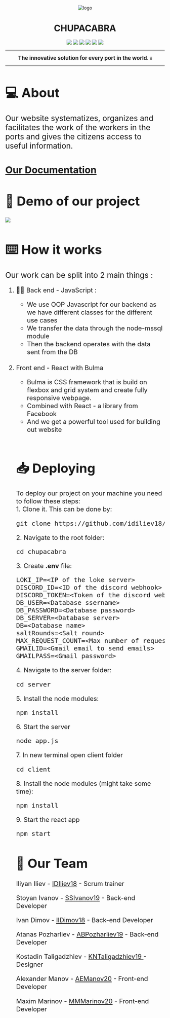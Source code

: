 <p align = "center">
  <img src = "https://camo.githubusercontent.com/1e9856e8d1466c3aa3ec7a8c631f5e5d4b66441ced6f5ed789825a03422e9688/68747470733a2f2f6d656469612e646973636f72646170702e6e65742f6174746163686d656e74732f3835303538333330373834393536343139302f3835303734373735343134353737353631362f66696b692e706e67" alt = "logo">
  </p>
  </p>
  <h1 align = "center"> CHUPACABRA </h1>
  <p align = "center">
   <img src = "https://img.shields.io/github/languages/count/idiliev18/chupacabra?style=for-the-badge">
   <img src = "https://img.shields.io/github/contributors/idiliev18/chupacabra?style=for-the-badge">
   <img src = "https://img.shields.io/github/repo-size/idiliev18/chupacabra?style=for-the-badge">
   <img src = "https://img.shields.io/github/last-commit/idiliev18/chupacabra?style=for-the-badge">
   <img src = "https://img.shields.io/github/languages/top/idiliev18/chupacabra?style=for-the-badge">
  <img src = "https://github.com/idiliev18/chupacabra/actions/workflows/codeql-analysis.yml/badge.svg">
  </p>

   <hr>
  <p align = "center" style:"font-size:4em">
  <strong><big>
   The innovative solution for every port in the world. 💧
  </strong><big>
  </p><hr>
  <h1>💻 About  </h1>
  <p> <big>
    Our website systematizes, organizes and facilitates the work of the workers in the ports and gives the citizens access to useful information. 
   </big></p>

   <a href = "https://github.com/idiliev18/chupacabra/wiki"><h2>Our Documentation</h2></a>

  <h1>🎥 Demo of our project </h1>

  <img src  = "https://media.discordapp.net/attachments/834874291417251880/858901965593378836/unknown.png?width=1323&height=676">
  
  

  <h1>⌨️ How it works</h1>
  
  <p><big>Our work can be split into 2 main things :</p></big>
  <ol>
    <li>👨‍💻 Back end - JavaScript : </li>
    <ul>
    <li>We use OOP Javascript for our backend as we have different classes for the different use cases</li>
    <li>We transfer the data through the node-mssql module</li>
    <li>Then the backend operates with the data sent from the DB</li>
    </ul>
    <br>
    <li>
    Front end - React with Bulma </li>
    <ul><li>Bulma is CSS framework that is build on flexbox and grid system and create fully responsive webpage.</li>
    <li>Combined with React - a library from Facebook</li>
    <li>And we get a powerful tool used for building out website</li>
   </ul>
   <br>



   <h1> 📥 Deploying </h1>
   <p> To deploy our project on your machine you need to follow these steps:<br>
     1. Clone it. This can be done by: 
   <pre>git clone https://github.com/idiliev18/chupacabra.git</pre>
     2. Navigate to the root folder:
   <pre>cd chupacabra</pre>
     3. Create <strong>.env</strong> file:
    <pre>
LOKI_IP=&ltIP of the loke server&gt
DISCORD_ID=&ltID of the discord webhook&gt
DISCORD_TOKEN=&ltToken of the discord webhook&gt
DB_USER=&ltDatabase ssername&gt
DB_PASSWORD=&ltDatabase password&gt
DB_SERVER=&ltDatabase server&gt
DB=&ltDatabase name&gt
saltRounds=&ltSalt round&gt 
MAX_REQUEST_COUNT=&ltMax number of requests&gt
GMAILID=&ltGmail email to send emails&gt
GMAILPASS=&ltGmail password&gt</pre>
     4. Navigate to the server folder: 
    <pre>cd server</pre>
     5. Install the node modules:
    <pre>npm install</pre>
     6. Start the server
    <pre>node app.js</pre>
     7. In new terminal open client folder
    <pre>cd client</pre>
     8. Install the node modules (might take some time):
    <pre>npm install</pre>
     9. Start the react app
    <pre>npm start</pre>
    </p>
    <h1>🧒 Our Team</h1>
    <p>Iliyan Iliev - <a href = "https://github.com/idiliev18"> IDIliev18</a> - Scrum trainer </p>
    <p>Stoyan Ivanov - <a href = "https://github.com/SSIvanov19"> SSIvanov19</a> - Back-end Developer </p>
    <p>Ivan Dimov - <a href = "https://github.com/iidimov18"> IIDimov18</a> - Back-end Developer </p>
    <p>Atanas Pozharliev - <a href = "https://github.com/abpozharliev19"> ABPozharliev19</a> - Back-end Developer </p>
    <p>Kostadin Taligadzhiev - <a href = "https://github.com/kntaligadzhiev19"> KNTaligadzhiev19 </a> - Designer </p>
    <p>Alexander Manov - <a href = "https://github.com/aemanov20"> AEManov20</a> - Front-end Developer </p>
    <p>Maxim Marinov - <a href = "https://github.com/mmmarinov20"> MMMarinov20</a> - Front-end Developer </p>
